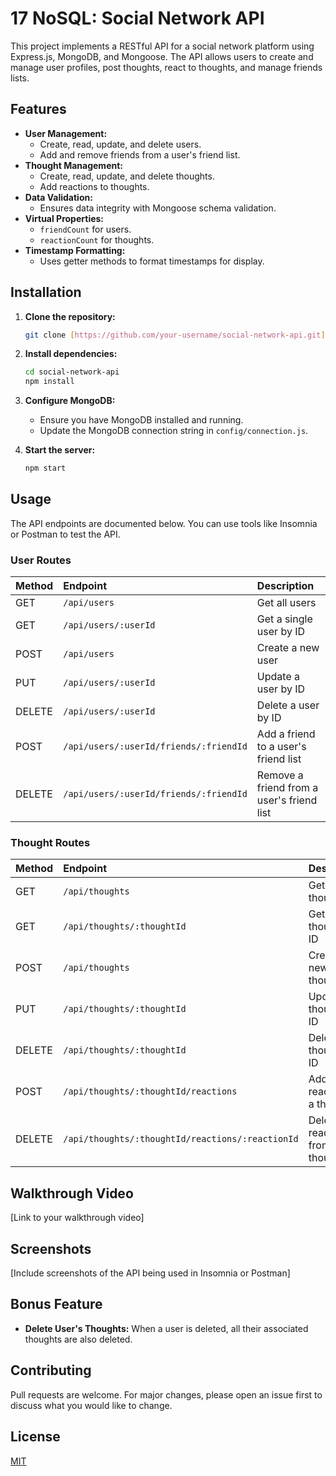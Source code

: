 # 17 NoSQL: Social Network API

This project implements a RESTful API for a social network platform using Express.js, MongoDB, and Mongoose. The API allows users to create and manage user profiles, post thoughts, react to thoughts, and manage friends lists.

## Features

* **User Management:**
    * Create, read, update, and delete users.
    * Add and remove friends from a user's friend list.
* **Thought Management:**
    * Create, read, update, and delete thoughts.
    * Add reactions to thoughts.
* **Data Validation:**
    * Ensures data integrity with Mongoose schema validation.
* **Virtual Properties:**
    * `friendCount` for users.
    * `reactionCount` for thoughts.
* **Timestamp Formatting:**
    * Uses getter methods to format timestamps for display.

## Installation

1.  **Clone the repository:**

    ```bash
    git clone [https://github.com/your-username/social-network-api.git](https://github.com/your-username/social-network-api.git)
    ```

2.  **Install dependencies:**

    ```bash
    cd social-network-api
    npm install
    ```

3.  **Configure MongoDB:**

    * Ensure you have MongoDB installed and running.
    * Update the MongoDB connection string in `config/connection.js`.

4.  **Start the server:**

    ```bash
    npm start
    ```

## Usage

The API endpoints are documented below. You can use tools like Insomnia or Postman to test the API.

### User Routes

| Method | Endpoint                             | Description                                   |
| :----- | :----------------------------------- | :-------------------------------------------- |
| GET    | `/api/users`                         | Get all users                                 |
| GET    | `/api/users/:userId`                  | Get a single user by ID                       |
| POST   | `/api/users`                         | Create a new user                             |
| PUT    | `/api/users/:userId`                  | Update a user by ID                           |
| DELETE | `/api/users/:userId`                  | Delete a user by ID                           |
| POST   | `/api/users/:userId/friends/:friendId` | Add a friend to a user's friend list          |
| DELETE | `/api/users/:userId/friends/:friendId` | Remove a friend from a user's friend list       |

### Thought Routes

| Method | Endpoint                    | Description                          |
| :----- | :-------------------------- | :----------------------------------- |
| GET    | `/api/thoughts`              | Get all thoughts                       |
| GET    | `/api/thoughts/:thoughtId`   | Get a single thought by ID             |
| POST   | `/api/thoughts`              | Create a new thought                   |
| PUT    | `/api/thoughts/:thoughtId`   | Update a thought by ID                 |
| DELETE | `/api/thoughts/:thoughtId`   | Delete a thought by ID                 |
| POST   | `/api/thoughts/:thoughtId/reactions` | Add a reaction to a thought          |
| DELETE | `/api/thoughts/:thoughtId/reactions/:reactionId` | Delete a reaction from a thought |

## Walkthrough Video

[Link to your walkthrough video]

## Screenshots

[Include screenshots of the API being used in Insomnia or Postman]

## Bonus Feature

* **Delete User's Thoughts:** When a user is deleted, all their associated thoughts are also deleted.

## Contributing

Pull requests are welcome. For major changes, please open an issue first to discuss what you would like to change.

## License

[MIT](https://choosealicense.com/licenses/mit/)
